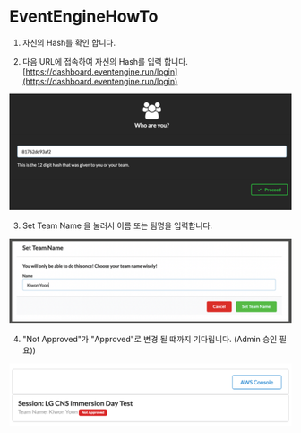 # EventEngineHowTo
1. 자신의 Hash를 확인 합니다. 

2. 다음 URL에 접속하여 자신의 Hash를 입력 합니다. 
[https://dashboard.eventengine.run/login](https://dashboard.eventengine.run/login)

![Alt](./images/ee-login.png "login page")

3. Set Team Name 을 눌러서 이름 또는 팀명을 입력합니다.

<kbd>   
<img src="images/set-team-name.png" />
</kbd>

4. "Not Approved"가 "Approved"로 변경 될 떄까지 기다립니다. (Admin 승인 필요))
<kbd>
<img src="images/waiting-approval.png" />
</kbd>